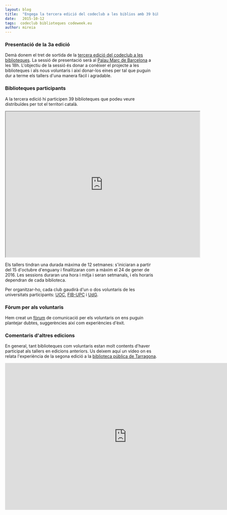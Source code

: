 ```yaml
---
layout: blog
title:  "Engega la tercera edició del codeclub a les biblios amb 39 biblioteques "
date:   2015-10-12 
tags:  codeclub biblioteques codeweek.eu
author: mireia
---
```


### Presentació de la 3a edició

 Demà donem el tret de sortida de la [tercera edició del codeclub a les biblioteques](http://codeclubcat.org/biblioteques/index.html). La sessió de presentació serà al [Palau Marc de Barcelona](http://guia.barcelona.cat/detall/palau-marc_92086000560.html) a les 18h. L'objectiu de la sessió és donar a conèixer el projecte a les biblioteques i als nous voluntaris i així donar-los eines per tal que puguin dur a terme els tallers d'una manera fàcil i agradable.

### Biblioteques participants

A la tercera edició hi participen 39 biblioteques que podeu veure distribuïdes per tot el territori català. 

<iframe src="https://www.google.com/maps/d/embed?mid=zExJ8LEkRU2U.klkDNPNckiAg" width="640" height="480"></iframe>

Els tallers tindran una durada màxima de 12 setmanes: s'iniciaran a partir del 15 d'octubre d'enguany i finalitzaran com a màxim el 24 de gener de 2016. Les sessions duraran una hora i mitja i seran setmanals, i els horaris dependran de cada biblioteca.

Per organitzar-ho, cada club gaudirà d'un o dos voluntaris de les universitats participants: [UOC](http://www.uoc.edu/), [FIB-UPC](http://www.fib.upc.edu/fib.html) i [UdG](http://www.udg.edu/). 

### Fòrum per als voluntaris

Hem creat un [fòrum](http://codeclubcat.org/forum/categories/ajuda-biblioteques_3.html) de comunicació per els voluntaris on ens puguin plantejar dubtes, suggerències així com experiències d'èxit.


### Comentaris d'altres edicions

En general, tant biblioteques com voluntaris estan molt contents d'haver participat als tallers en edicions anteriors. Us deixem aquí un vídeo on es relata l'experiència de la segona edició a la [biblioteca pública de Tarragona](http://bibliotecatarragona.gencat.cat/ca/).

<iframe id="iframe_chapter" src="http://tac12.xiptv.cat/embed/205995?width=778&amp;iframe_width=800&amp;share=&amp;height=438&amp;iframe_height=484" name="iframe_chapter" width="800" height="484" frameborder="0" scrolling="no"></iframe>

